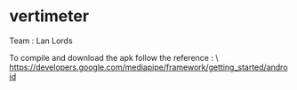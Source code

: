 # vertimeter
Team : Lan Lords

To compile and download the apk follow the reference : \\
https://developers.google.com/mediapipe/framework/getting_started/android

